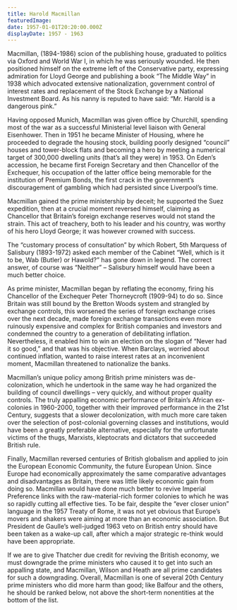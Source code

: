 ```yaml
---
title: Harold Macmillan
featuredImage:
date: 1957-01-01T20:20:00.000Z
displayDate: 1957 - 1963
---
```


Macmillan, (1894-1986) scion of the publishing house, graduated to politics via Oxford and World War I, in which he was seriously wounded. He then positioned himself on the extreme left of the Conservative party, expressing admiration for Lloyd George and publishing a book “The Middle Way” in 1938 which advocated extensive nationalization, government control of interest rates and replacement of the Stock Exchange by a National Investment Board. As his nanny is reputed to have said: “Mr. Harold is a dangerous pink.”

Having opposed Munich, Macmillan was given office by Churchill, spending most of the war as a successful Ministerial level liaison with General Eisenhower. Then in 1951 he became Minister of Housing, where he proceeded to degrade the housing stock, building poorly designed “council” houses and tower-block flats and becoming a hero by meeting a numerical target of 300,000 dwelling units (that’s all they were) in 1953. On Eden’s accession, he became first Foreign Secretary and then Chancellor of the Exchequer, his occupation of the latter office being memorable for the institution of Premium Bonds, the first crack in the government’s discouragement of gambling which had persisted since Liverpool’s time.

Macmillan gained the prime ministership by deceit; he supported the Suez expedition, then at a crucial moment reversed himself, claiming as Chancellor that Britain’s foreign exchange reserves would not stand the strain. This act of treachery, both to his leader and his country, was worthy of his hero Lloyd George; it was however crowned with success.

The “customary process of consultation” by which Robert, 5th Marquess of Salisbury (1893-1972) asked each member of the Cabinet “Well, which is it to be, Wab (Butler) or Hawold?” has gone down in legend. The correct answer, of course was “Neither” – Salisbury himself would have been a much better choice.

As prime minister, Macmillan began by reflating the economy, firing his Chancellor of the Exchequer Peter Thorneycroft (1909-94) to do so. Since Britain was still bound by the Bretton Woods system and strangled by exchange controls, this worsened the series of foreign exchange crises over the next decade, made foreign exchange transactions even more ruinously expensive and complex for British companies and investors and condemned the country to a generation of debilitating inflation. Nevertheless, it enabled him to win an election on the slogan of “Never had it so good,” and that was his objective. When Barclays, worried about continued inflation, wanted to raise interest rates at an inconvenient moment, Macmillan threatened to nationalize the banks.

Macmillan’s unique policy among British prime ministers was de-colonization, which he undertook in the same way he had organized the building of council dwellings – very quickly, and without proper quality controls. The truly appalling economic performance of Britain’s African ex-colonies in 1960-2000, together with their improved performance in the 21st Century, suggests that a slower decolonization, with much more care taken over the selection of post-colonial governing classes and institutions, would have been a greatly preferable alternative, especially for the unfortunate victims of the thugs, Marxists, kleptocrats and dictators that succeeded British rule.

Finally, Macmillan reversed centuries of British globalism and applied to join the European Economic Community, the future European Union. Since Europe had economically approximately the same comparative advantages and disadvantages as Britain, there was little likely economic gain from doing so. Macmillan would have done much better to revive Imperial Preference links with the raw-material-rich former colonies to which he was so rapidly cutting all effective ties. To be fair, despite the “ever closer union” language in the 1957 Treaty of Rome, it was not yet obvious that Europe’s movers and shakers were aiming at more than an economic association. But President de Gaulle’s well-judged 1963 veto on British entry should have been taken as a wake-up call, after which a major strategic re-think would have been appropriate.

If we are to give Thatcher due credit for reviving the British economy, we must downgrade the prime ministers who caused it to get into such an appalling state, and Macmillan, Wilson and Heath are all prime candidates for such a downgrading. Overall, Macmillan is one of several 20th Century prime ministers who did more harm than good; like Balfour and the others, he should be ranked below, not above the short-term nonentities at the bottom of the list.
